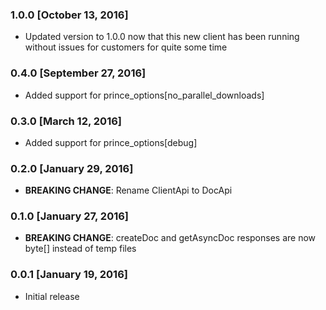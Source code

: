 ### 1.0.0 [October 13, 2016]
* Updated version to 1.0.0 now that this new client has been running without issues for customers for quite some time

### 0.4.0 [September 27, 2016]
* Added support for prince_options[no_parallel_downloads]

### 0.3.0 [March 12, 2016]
* Added support for prince_options[debug]

### 0.2.0 [January 29, 2016]
* **BREAKING CHANGE**: Rename ClientApi to DocApi

### 0.1.0 [January 27, 2016]
* **BREAKING CHANGE**: createDoc and getAsyncDoc responses are now byte[] instead of temp files

### 0.0.1 [January 19, 2016]
* Initial release
